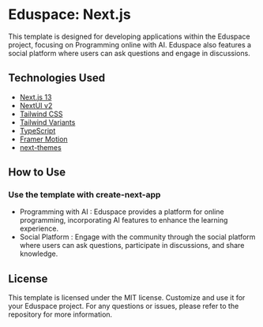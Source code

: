 # Eduspace: Next.js

This template is designed for developing applications within the Eduspace project, focusing on Programming online with AI. Eduspace also features a social platform where users can ask questions and engage in discussions.

## Technologies Used

- [Next.js 13](https://nextjs.org/docs/getting-started)
- [NextUI v2](https://nextui.org/)
- [Tailwind CSS](https://tailwindcss.com/)
- [Tailwind Variants](https://tailwind-variants.org)
- [TypeScript](https://www.typescriptlang.org/)
- [Framer Motion](https://www.framer.com/motion/)
- [next-themes](https://github.com/pacocoursey/next-themes)

## How to Use

### Use the template with create-next-app

- Programming with AI : Eduspace provides a platform for online programming, incorporating AI features to enhance the learning experience.
- Social Platform : Engage with the community through the social platform where users can ask questions, participate in discussions, and share knowledge.

## License

This template is licensed under the MIT license. Customize and use it for your Eduspace project. For any questions or issues, please refer to the repository for more information.
